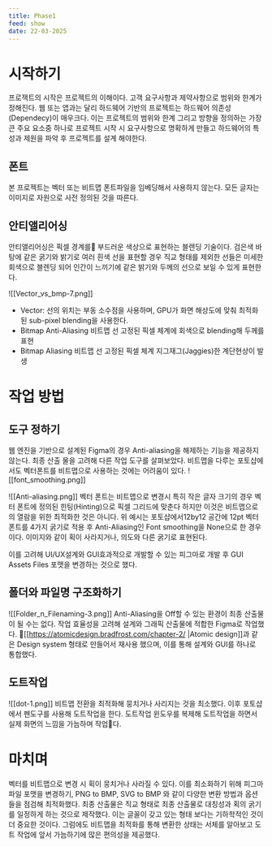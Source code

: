 ```yaml
---
title: Phase1
feed: show
date: 22-03-2025
---
```


# 시작하기
프로잭트의 시작은 프로젝트의 이해이다. 고객 요구사항과 제약사항으로 범위와 한계가 정해진다. 
웹 또는 앱과는 달리 하드웨어 기반의 프로젝트는 하드웨어 의존성(Dependecy)이 매우크다. 이는 프로젝트의 범위와 한계 그리고 방향을 정의하는 가장 큰 주요 요소중 하나로 프로젝트 시작 시 요구사항으로 명확하게 만들고 하드웨어의 특성과 제원을 파악 후 프로젝트를 설계 해야한다.

## 폰트
본 프로젝트는 벡터 또는 비트맵 폰트파일을 임베딩해서 사용하지 않는다. 모든 글자는 이미지로 자원으로 사전 정의된 것을 따른다.  

## 안티앨리어싱
안티앨리어싱은 픽셀 경계를 부드러운 색상으로 표현하는 블렌딩 기술이다. 검은색 바탕에 같은 굵기와 밝기로 여러 흰색 선을 표현할 경우 직교 형태를 제외한 선들은 미세한 회색으로 블렌딩 되어 인간이 느끼기에 같은 밝기와 두께의 선으로 보일 수 있게 표현한다.

![[Vector_vs_bmp-7.png]]
- Vector: 선의 위치는 부동 소수점을 사용하며, GPU가 화면 해상도에 맞춰 최적화된 sub-pixel blending을 사용한다.
- Bitmap Anti-Aliasing 비트맵 선 고정된 픽셀 체계에 회색으로 blending해 두께를 표현
- Bitmap Aliasing 비트맵 선 고정된 픽셀 체계 지그재그(Jaggies)한 계단현상이 발생

# 작업 방법

## 도구 정하기
웹 엔진을 기반으로 설계된 Figma의 경우 Anti-aliasing을 해제하는 기능을 제공하지 않는다. 최종 산출
물을 고려해 다른 작업 도구를 살펴보았다. 비트맵을 다루는 포토샵에서도 벡터폰트를 비트맵으로 사용하는 것에는 어려움이 있다. 
![[font_smoothing.png]]

![[Anti-aliasing.png]]
벡터 폰트는 비트맵으로 변경시 특히 작은 글자 크기의 경우 벡터 폰트에 정의된 힌팅(Hinting)으로 픽셀 그리드에 맞춘다 하지만 이것은 비트맵으로의 열람을 위한 최적화한 것은 아니다. 위 예시는 포토샵에서12by12 공간에 12pt 벡터 폰트를 4가지 굵기로 적용 후 Anti-Aliasing인 Font smoothing을 None으로 한 경우이다. 이미지와 같이 획이 사라지거나, 의도와 다른 굵기로 표현된다.

이를 고려해 UI/UX설계와 GUI효과적으로 개발할 수 있는 피그마로 개발 후 GUI Assets Files 포맷을 변경하는 것으로 했다.


## 폴더와 파일명 구조화하기
![[Folder_n_Filenaming-3.png]]
Anti-Aliasing을 Off할 수 있는 환경이 최종 산출물이 될 수는 없다. 작업 효율성을 고려해 설계와 그래픽 산출물에 적합한 Figma로 작업했다.
[[https://atomicdesign.bradfrost.com/chapter-2/ |Atomic design]]과 같은 Design system 형태로 만들어서 재사용 했으며, 이를 통해 설계와 GUI를 하나로 통합했다.

## 도트작업
![[dot-1.png]]
비트맵 전환을 최적화해 뭉치거나 사리지는 것을 최소했다. 이후 포토샵에서 펜도구를 사용해 도트작업을 한다. 도트작업 윈도우를 복제해 도트작업을 하면서 실제 화면의 느낌을 가늠하며 작업다.  

# 마치며
벡터를 비트맵으로 변경 시 획이 뭉치거나 사라질 수 있다. 이를 최소화하기 위해 피그마파일 포맷을 변경하기, PNG to BMP, SVG to BMP 와 같이 다양한 변환 방법과 옵션들을 점검해 최적화했다. 
최종 산출물은 직교 형태로 최종 산출물로 대칭성과 획의 굵기를 일정하게 하는 것으로 제작했다. 이는 글꼴이 갖고 있는 형태 보다는 기하학적인 것이 더 중요한 것이다.
그럼에도 비트맵을 최적화를 통해 변환한 상태는 서체를 알아보고 도트 작업에 앞서 가늠하기에 많은 편의성을 제공했다.
